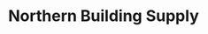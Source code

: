---
title: "Northern Building Supply"
url: /suttons-bay/northern-building-supply/
shop: doityourself
---